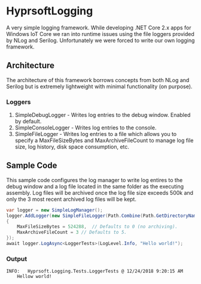 # HyprsoftLogging
A very simple logging framework.  While developing .NET Core 2.x apps for Windows IoT Core we ran into runtime issues using the file loggers provided by NLog and Serilog.  Unfortunately we were forced to write our own logging framework.

## Architecture
The architecture of this framework borrows concepts from both NLog and Serilog but is extremely lightweight with minimal functionality (on purpose).

### Loggers
1. SimpleDebugLogger - Writes log entries to the debug window.  Enabled by default.
2. SimpleConsoleLogger - Writes log entries to the console.
3. SimpleFileLogger - Writes log entries to a file which allows you to specify a MaxFileSizeBytes and MaxArchiveFileCount to manage log file size, log history, disk space consumption, etc.

## Sample Code
This sample code configures the log manager to write log entires to the debug window and a log file located in the same folder as the executing assembly.  Log files will be archived once the log file size exceeds 500k and only the 3 most recent archived log files will be kept.
```csharp
var logger = new SimpleLogManager();
logger.AddLogger(new SimpleFileLogger(Path.Combine(Path.GetDirectoryName(Assembly.GetExecutingAssembly().Location), "myapp-log.log"))
{
	MaxFileSizeBytes = 524288,	// Defaults to 0 (no archiving).
	MaxArchiveFileCount = 3	// Defaults to 5.
});
await logger.LogAsync<LoggerTests>(LogLevel.Info, "Hello world!");
```

### Output
```
INFO:	Hyprsoft.Logging.Tests.LoggerTests @ 12/24/2018 9:20:15 AM
	Hellow world!
```
